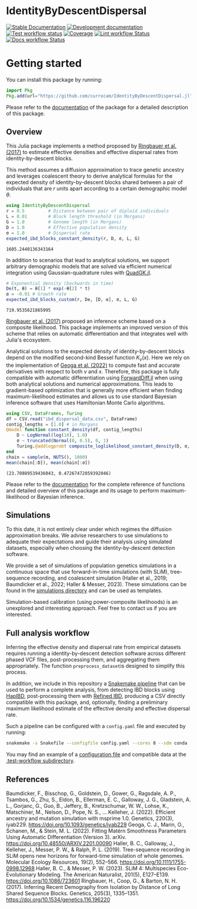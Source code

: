 # IdentityByDescentDispersal

[![Stable Documentation](https://img.shields.io/badge/docs-stable-blue.svg)](https://currocam.github.io/IdentityByDescentDispersal.jl/stable)
[![Development documentation](https://img.shields.io/badge/docs-dev-blue.svg)](https://currocam.github.io/IdentityByDescentDispersal.jl/dev)
[![Test workflow status](https://github.com/currocam/IdentityByDescentDispersal.jl/actions/workflows/Test.yml/badge.svg?branch=main)](https://github.com/currocam/IdentityByDescentDispersal.jl/actions/workflows/Test.yml?query=branch%3Amain)
[![Coverage](https://codecov.io/gh/currocam/IdentityByDescentDispersal.jl/branch/main/graph/badge.svg)](https://codecov.io/gh/currocam/IdentityByDescentDispersal.jl)
[![Lint workflow Status](https://github.com/currocam/IdentityByDescentDispersal.jl/actions/workflows/Lint.yml/badge.svg?branch=main)](https://github.com/currocam/IdentityByDescentDispersal.jl/actions/workflows/Lint.yml?query=branch%3Amain)
[![Docs workflow Status](https://github.com/currocam/IdentityByDescentDispersal.jl/actions/workflows/Docs.yml/badge.svg?branch=main)](https://github.com/currocam/IdentityByDescentDispersal.jl/actions/workflows/Docs.yml?query=branch%3Amain)

# Getting started

You can install this package by running:

```julia
import Pkg
Pkg.add(url="https://github.com/currocam/IdentityByDescentDispersal.jl")
```

Please refer to the [documentation](https://currocam.github.io/IdentityByDescentDispersal.jl) of the package for a detailed description of this package.

## Overview

This Julia package implements a method proposed by [Ringbauer et al. (2017)](10.1534/genetics.116.196220) to estimate effective densities and effective dispersal rates from identity-by-descent blocks.

This method assumes a diffusion approximation to trace genetic ancestry and leverages coalescent theory to derive analytical formulas for the expected density of identity-by-descent blocks shared between a pair of individuals that are $r$ units apart according to a certain demographic model $\theta$.

```julia
using IdentityByDescentDispersal
r = 0.5         # Distance between pair of diploid individuals
L = 0.01        # Block length threshold (in Morgans)
G = 1.0         # Genome length (in Morgans)
D = 1.0         # Effective population density
σ = 1.0         # Dispersal rate
expected_ibd_blocks_constant_density(r, D, σ, L, G)
```

```
1605.2440136343164
```

In addition to scenarios that lead to analytical solutions, we support arbitrary demographic models that are solved via efficient numerical integration using Gaussian-quadrature rules with [QuadGK.jl](https://juliamath.github.io/QuadGK.jl/stable/).

```julia
# Exponential density (backwards in time)
De(t, θ) = θ[1] * exp(-θ[2] * t)
α = -0.01 # Growth rate
expected_ibd_blocks_custom(r, De, [D, α], σ, L, G)
```

```
719.9535621865995
```

[Ringbauer et al. (2017)](10.1534/genetics.116.196220) proposed an inference scheme based on a composite likelihood. This package implements an improved version of this scheme that relies on automatic differentiation and that integrates well with Julia's ecosystem.

Analytical solutions to the expected density of identity-by-descent blocks depend on the modified second-kind Bessel function $K_v(x)$. Here we rely on the implementation of [Geoga et al. (2022)](https://arxiv.org/pdf/2201.00090) to compute fast and accurate derivatives with respect to both $v$ and $x$. Therefore, this package is fully compatible with automatic differentiation using [ForwardDiff.jl](https://github.com/JuliaDiff/ForwardDiff.jl) when using both analytical solutions and numerical approximations. This leads to gradient-based optimization that is generally more efficient when finding maximum-likelihood estimates and allows us to use standard Bayesian inference software that uses Hamiltonian Monte Carlo algorithms.

```julia
using CSV, DataFrames, Turing
df = CSV.read("ibd_dispersal_data.csv", DataFrame)
contig_lengths = [1.0] # in Morgans
@model function constant_density(df, contig_lengths)
    D ~ LogNormal(log(10), 1.0)
    σ ~ truncated(Normal(0, 0.5), 0, 1)
    Turing.@addlogprob! composite_loglikelihood_constant_density(D, σ, df, contig_lengths)
end
chain = sample(m, NUTS(), 1000)
mean(chain[:D]), mean(chain[:σ])
```

```
(23.70889539436043, 0.47267472059392046)
```

Please refer to the [documentation](https://currocam.github.io/IdentityByDescentDispersal.jl/dev/) for the complete reference of functions and detailed overview of this package and its usage to perform maximum-likelihood or Bayesian inference.

## Simulations

To this date, it is not entirely clear under which regimes the diffusion approximation breaks. We advise researchers to use simulations to adequate their expectations and guide their analysis using simulated datasets, especially when choosing the identity-by-descent detection software.

We provide a set of simulations of population genetics simulations in a continuous space that use forward-in-time simulations (with SLiM), tree-sequence recording, and coalescent simulation (Haller et al., 2019; Baumdicker et al., 2022; Haller & Messer, 2023). These simulations can be found in the [simulations directory](simulations/README.md) and can be used as templates.

Simulation-based calibration (using power-composite likelihoods) is an unexplored and interesting approach. Feel free to contact us if you are interested.

## Full analysis workflow

Inferring the effective density and dispersal rate from empirical datasets requires running a identity-by-descent detection software across different phased VCF files, post-processing them, and aggregating them appropriately. The function `preprocess_dataset`is designed to simplify this process.

In addition, we include in this repository a [Snakemake pipeline](Snakefile) that can be used to perform a complete analysis, from detecting IBD blocks using [HapIBD](https://github.com/browning-lab/hap-ibd), post-processing them with [Refined IBD](https://faculty.washington.edu/browning/refined-ibd.html), producing a CSV directly compatible with this package, and, optionally, finding a preliminary maximum likelihood estimate of the effective density and effective dispersal rate.

Such a pipeline can be configured with a `config.yaml` file and executed by running:

```bash
snakemake -s Snakefile --configfile config.yaml --cores 8 --sdm conda
```

You may find an example of a [configuration file](.test-workflow/config.yaml) and compatible data at the [.test-workflow subdirectory](.test-workflow).

## References

Baumdicker, F., Bisschop, G., Goldstein, D., Gower, G., Ragsdale, A. P., Tsambos, G., Zhu, S., Eldon, B., Ellerman, E. C., Galloway, J. G., Gladstein, A. L., Gorjanc, G., Guo, B., Jeffery, B., Kretzschumar, W. W., Lohse, K., Matschiner, M., Nelson, D., Pope, N. S., … Kelleher, J. (2022). Efficient ancestry and mutation simulation with msprime 1.0. Genetics, 220(3), iyab229. https://doi.org/10.1093/genetics/iyab229
Geoga, C. J., Marin, O., Schanen, M., & Stein, M. L. (2022). Fitting Matérn Smoothness Parameters Using Automatic Differentiation (Version 3). arXiv. https://doi.org/10.48550/ARXIV.2201.00090
Haller, B. C., Galloway, J., Kelleher, J., Messer, P. W., & Ralph, P. L. (2019). Tree-sequence recording in SLiM opens new horizons for forward-time simulation of whole genomes. Molecular Ecology Resources, 19(2), 552–566. https://doi.org/10.1111/1755-0998.12968
Haller, B. C., & Messer, P. W. (2023). SLiM 4: Multispecies Eco-Evolutionary Modeling. The American Naturalist, 201(5), E127–E139. https://doi.org/10.1086/723601
Ringbauer, H., Coop, G., & Barton, N. H. (2017). Inferring Recent Demography from Isolation by Distance of Long Shared Sequence Blocks. Genetics, 205(3), 1335–1351. https://doi.org/10.1534/genetics.116.196220
